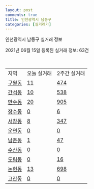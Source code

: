 ```yaml
---
layout: post
comments: true
title: 인천광역시 남동구
categories: [실거래가]
---
```


인천광역시 남동구 실거래 정보

2021년 06월 15일 등록된 실거래 정보: 63건

<script type="text/javascript">
  google.charts.load('current', {'packages':['corechart']});
  google.charts.setOnLoadCallback(drawChart);

  function drawChart() {
    var data = google.visualization.arrayToDataTable([['거래일', '매매', '전월세', '전매'], ['2021-03', 106, 201, 0], ['2021-04', 629, 529, 1], ['2021-02', 2, 46, 0], ['2021-05', 636, 642, 1], ['2021-06', 62, 175, 1]]);

    var options = {
      title: '최근 유형별 거래량 추이',
      legend: { position: 'bottom' }
    };

    var chart = new google.visualization.LineChart(document.getElementById('columnchart_material'));
    chart.draw(data, (options));
  }
</script>

<div id="columnchart_material" style="width: 450px; margin-left: -35px"></div>
<br>
<table class="sortable">
  <tr>
    <td>지역</td>
    <td>오늘 실거래</td>
    <td>2주간 실거래</td>
  </tr>

  
  <tr class="item">
    <td><a href="2820010100.html">구월동</a></td>
    <td><a href="2820010100.html">11</a></td>
    <td><a href="2820010100.html">474</a></td>
  </tr>
    

  <tr class="item">
    <td><a href="2820010200.html">간석동</a></td>
    <td><a href="2820010200.html">10</a></td>
    <td><a href="2820010200.html">538</a></td>
  </tr>
    

  <tr class="item">
    <td><a href="2820010300.html">만수동</a></td>
    <td><a href="2820010300.html">20</a></td>
    <td><a href="2820010300.html">905</a></td>
  </tr>
    

  <tr class="item">
    <td><a href="2820010400.html">장수동</a></td>
    <td><a href="2820010400.html">0</a></td>
    <td><a href="2820010400.html">6</a></td>
  </tr>
    

  <tr class="item">
    <td><a href="2820010500.html">서창동</a></td>
    <td><a href="2820010500.html">8</a></td>
    <td><a href="2820010500.html">347</a></td>
  </tr>
    

  <tr class="item">
    <td><a href="2820010600.html">운연동</a></td>
    <td><a href="2820010600.html">0</a></td>
    <td><a href="2820010600.html">0</a></td>
  </tr>
    

  <tr class="item">
    <td><a href="2820010700.html">남촌동</a></td>
    <td><a href="2820010700.html">1</a></td>
    <td><a href="2820010700.html">47</a></td>
  </tr>
    

  <tr class="item">
    <td><a href="2820010800.html">수산동</a></td>
    <td><a href="2820010800.html">0</a></td>
    <td><a href="2820010800.html">0</a></td>
  </tr>
    

  <tr class="item">
    <td><a href="2820010900.html">도림동</a></td>
    <td><a href="2820010900.html">0</a></td>
    <td><a href="2820010900.html">16</a></td>
  </tr>
    

  <tr class="item">
    <td><a href="2820011000.html">논현동</a></td>
    <td><a href="2820011000.html">13</a></td>
    <td><a href="2820011000.html">698</a></td>
  </tr>
    

  <tr class="item">
    <td><a href="2820011100.html">고잔동</a></td>
    <td><a href="2820011100.html">0</a></td>
    <td><a href="2820011100.html">0</a></td>
  </tr>
    


</table>


    